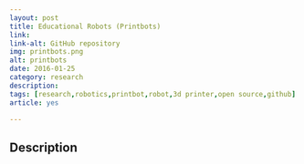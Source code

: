 ```yaml
---
layout: post
title: Educational Robots (Printbots)
link: 
link-alt: GitHub repository
img: printbots.png
alt: printbots
date: 2016-01-25
category: research
description: 
tags: [research,robotics,printbot,robot,3d printer,open source,github]
article: yes

---
```


## Description

